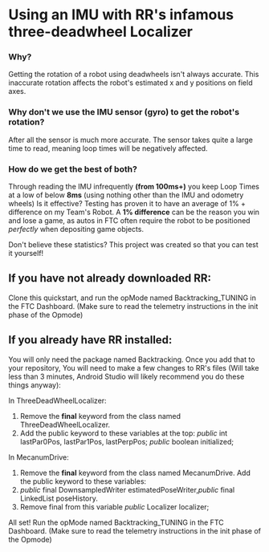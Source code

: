 <h1>Using an IMU with RR's infamous three-deadwheel Localizer</h1>

<h3>Why?</h3>
Getting the rotation of a robot using deadwheels isn't always accurate.
This inaccurate rotation affects the robot's estimated x and y positions on field axes.


<h3>Why don't we use the IMU sensor (gyro) to get the robot's rotation?</h3>
After all the sensor is much more accurate.
The sensor takes quite a large time to read, meaning loop times will be negatively affected.

<h3>How do we get the best of both?</h3>

Through reading the IMU infrequently <b>(from 100ms+)</b> you keep Loop Times at a low of below <b>8ms</b> (using nothing other than the IMU and odometry wheels)
Is it effective? Testing has proven it to have an average of 1% + difference on my Team's Robot. 
A <b>1% difference</b> can be the reason you win and lose a game, as autos in FTC often require the robot to be positioned <i>perfectly</i> when depositing game objects.

Don't believe these statistics? This project was created so that you can test it yourself!

<h2>If you have not already downloaded RR: </h2>
Clone this quickstart, and run the opMode named Backtracking_TUNING in the FTC Dashboard.
(Make sure to read the telemetry instructions in the init phase of the Opmode)

<h2> If you already have RR installed: </h2>
You will only need the package named Backtracking.
Once you add that to your repository,
You will need to make a few changes to RR's files (Will take less than 3 minutes, Android Studio will likely recommend you do these things anyway):

In ThreeDeadWheelLocalizer: 
1. Remove the <b>final</b> keyword from the class named ThreeDeadWheelLocalizer. 
2. Add the public keyword to these variables at the top: <i>public</i> int lastPar0Pos, lastPar1Pos, lastPerpPos; <i>public</i> boolean initialized;

In MecanumDrive: 
1. Remove the <b>final</b> keyword from the class named MecanumDrive. Add the public keyword to these variables: 
2. <i>public</i> final DownsampledWriter estimatedPoseWriter,<i>public</i> final LinkedList<Pose2d> poseHistory.
3. Remove final from this variable <i>public</i> Localizer localizer;

All set! 
Run the opMode named Backtracking_TUNING in the FTC Dashboard.
(Make sure to read the telemetry instructions in the init phase of the Opmode)
